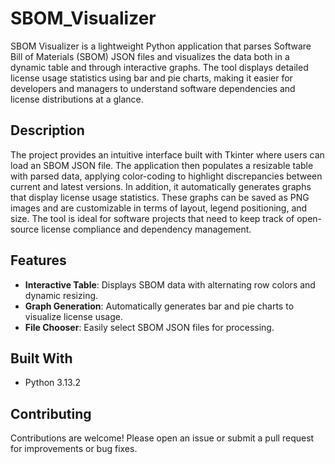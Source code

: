 # SBOM_Visualizer
SBOM Visualizer is a lightweight Python application that parses Software Bill of Materials (SBOM) JSON files and visualizes the data both in a dynamic table and through interactive graphs. The tool displays detailed license usage statistics using bar and pie charts, making it easier for developers and managers to understand software dependencies and license distributions at a glance.


## Description
The project provides an intuitive interface built with Tkinter where users can load an SBOM JSON file. The application then populates a resizable table with parsed data, applying color-coding to highlight discrepancies between current and latest versions. In addition, it automatically generates graphs that display license usage statistics. These graphs can be saved as PNG images and are customizable in terms of layout, legend positioning, and size. The tool is ideal for software projects that need to keep track of open-source license compliance and dependency management.

## Features
  - **Interactive Table**: Displays SBOM data with alternating row colors and dynamic resizing.
  - **Graph Generation**: Automatically generates bar and pie charts to visualize license usage.
  - **File Chooser**: Easily select SBOM JSON files for processing.

## Built With
- Python 3.13.2

## Contributing
Contributions are welcome! Please open an issue or submit a pull request for improvements or bug fixes.
